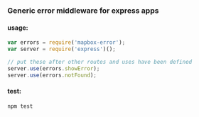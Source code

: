 ### Generic error middleware for express apps

#### usage:
``` javascript
var errors = require('mapbox-error');
var server = require('express')();

// put these after other routes and uses have been defined
server.use(errors.showError);
server.use(errors.notFound);

```

#### test:

`npm test`